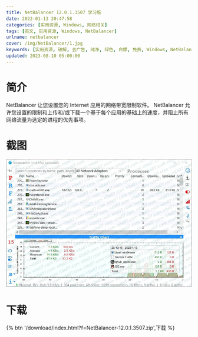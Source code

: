 ```yaml
---
title: NetBalancer 12.0.1.3507 学习版
date: 2022-01-13 20:47:58
categories: [实用资源, Windows, 网络相关]
tags: [英文, 实用资源, Windows, NetBalancer]
urlname: netbalancer
cover: /img/NetBalancer/1.jpg
keywords: [实用资源, 破解, 去广告, 纯净, 绿色, 白嫖, 免费, Windows, NetBalancer]
updated: 2023-08-10 05:00:00
---
```


# 简介

NetBalancer 让您设置您的 Internet 应用的网络带宽限制软件。 NetBalancer 允许您设置的限制和上传和/或下载一个基于每个应用的基础上的速度，并阻止所有网络流量为选定的进程的优先事项。

# 截图

![](/img/NetBalancer/2.jpg)

# 下载

{% btn '/download/index.html?f=NetBalancer-12.0.1.3507.zip',下载 %}
